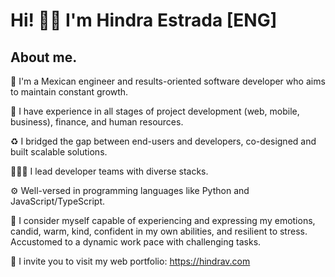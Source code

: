 <!--
![banner](https://scontent.fmex22-1.fna.fbcdn.net/v/t1.15752-9/198774788_2927981837521160_8688981573201481476_n.png?_nc_cat=110&ccb=1-3&_nc_sid=ae9488&_nc_ohc=K3ZE98t3R_AAX-a2s__&_nc_ht=scontent.fmex22-1.fna&oh=624310e5e79ed3da262b62287c0faf03&oe=60E5A3CA)-->

# Hi! 👋🏼 I'm Hindra Estrada   [ENG]

## About me.

🎯 I'm a Mexican engineer and results-oriented software developer who aims to maintain constant growth.

🚀 I have experience in all stages of project development (web, mobile, business), finance, and human resources.

♻️ I bridged the gap between end-users and developers, co-designed and built scalable solutions.

🧑🏻‍💻 I lead developer teams with diverse stacks.

⚙️ Well-versed in programming languages like Python and JavaScript/TypeScript.

🔋 I consider myself capable of experiencing and expressing my emotions, candid, warm, kind, confident in my own abilities, and resilient to stress. Accustomed to a dynamic work pace with challenging tasks.

💼 I invite you to visit my web portfolio: https://hindrav.com